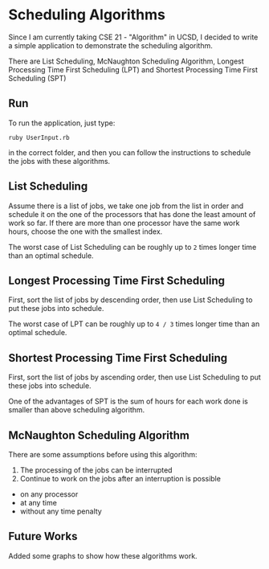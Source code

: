 # Scheduling Algorithms

Since I am currently taking CSE 21 - "Algorithm" in UCSD, I decided to write a simple
application to demonstrate the scheduling algorithm.

There are List Scheduling, McNaughton Scheduling Algorithm, Longest Processing Time First
Scheduling (LPT) and Shortest Processing Time First Scheduling (SPT)

## Run

To run the application, just type:
```
ruby UserInput.rb
```
in the correct folder, and then you can follow the instructions to schedule the jobs
with these algorithms.

## List Scheduling

Assume there is a list of jobs, we take one job from the list in order and schedule
it on the one of the processors that has done the least amount of work so far.
If there are more than one processor have the same work hours, choose the one with
the smallest index.

The worst case of List Scheduling can be roughly up to `2` times longer time than
an optimal schedule.

## Longest Processing Time First Scheduling

First, sort the list of jobs by descending order, then use List Scheduling to put
these jobs into schedule.

The worst case of LPT can be roughly up to `4 / 3` times longer time than
an optimal schedule.

## Shortest Processing Time First Scheduling

First, sort the list of jobs by ascending order, then use List Scheduling to put
these jobs into schedule.

One of the advantages of SPT is the sum of hours for each work done is smaller than
above scheduling algorithm.

## McNaughton Scheduling Algorithm

There are some assumptions before using this algorithm:

1. The processing of the jobs can be interrupted
2. Continue to work on the jobs after an interruption is possible
  * on any processor
  * at any time
  * without any time penalty

## Future Works

Added some graphs to show how these algorithms work.
